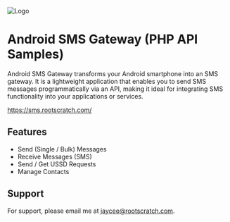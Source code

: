 
![Logo](https://repository-images.githubusercontent.com/793146864/6fb1ef96-255c-4946-bd88-3b26e7c17e3d)


# Android SMS Gateway (PHP API Samples)

Android SMS Gateway transforms your Android smartphone into an SMS gateway. It is a lightweight application that enables you to send SMS messages programmatically via an API, making it ideal for integrating SMS functionality into your applications or services.


https://sms.rootscratch.com/
## Features

- Send (Single / Bulk) Messages
- Receive Messages (SMS)
- Send / Get USSD Requests
- Manage Contacts


## Support

For support, please email me at jaycee@rootscratch.com.
